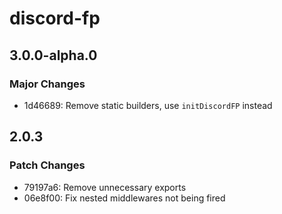 # discord-fp

## 3.0.0-alpha.0

### Major Changes

- 1d46689: Remove static builders, use `initDiscordFP` instead

## 2.0.3

### Patch Changes

- 79197a6: Remove unnecessary exports
- 06e8f00: Fix nested middlewares not being fired

